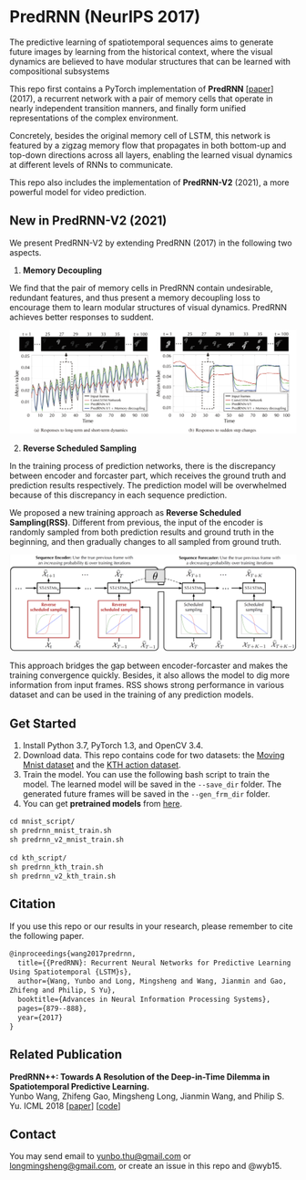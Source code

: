 # PredRNN (NeurIPS 2017)

The predictive learning of spatiotemporal sequences aims to generate future images by learning from the historical context, where the visual dynamics are believed to have modular structures that can be learned with compositional subsystems

This repo first contains a PyTorch implementation of **PredRNN** [[paper](https://papers.nips.cc/paper/6689-predrnn-recurrent-neural-networks-for-predictive-learning-using-spatiotemporal-lstms)] (2017), a recurrent network with a pair of memory cells that operate in nearly independent transition manners, and finally form unified representations of the complex environment. 

Concretely, besides the original memory cell of LSTM, this network is featured by a zigzag memory flow that propagates in both bottom-up and top-down directions across all layers, enabling the learned visual dynamics at different levels of RNNs to communicate.

This repo also includes the implementation of **PredRNN-V2** (2021), a more powerful model for video prediction. 

## New in PredRNN-V2 (2021)

We present PredRNN-V2 by extending PredRNN (2017) in the following two aspects.

1. **Memory Decoupling**

We find that the pair of memory cells in PredRNN contain undesirable, redundant features, and thus present a memory decoupling loss to encourage them to learn modular structures of visual dynamics. PredRNN achieves better responses to suddent.

![response](./pic/response.png)

2. **Reverse Scheduled Sampling**

In the training process of prediction networks, there is the discrepancy between encoder and forcaster part, which receives the ground truth and prediction results respectively. The prediction model will be overwhelmed because of this discrepancy in each sequence prediction.

We proposed a new training approach as **Reverse Scheduled Sampling(RSS)**. Different from previous, the input of the encoder is randomly sampled from both prediction results and ground truth in the beginning, and then gradually changes to all sampled from ground truth.

![rss](./pic/rss.png)

This approach bridges the gap between encoder-forcaster and makes the training convergence quickly. Besides, it also allows the model to dig more information from input frames. RSS shows strong performance in various dataset and can be used in the training of any prediction models.

## Get Started

1. Install Python 3.7, PyTorch 1.3, and OpenCV 3.4.  
2. Download data. This repo contains code for two datasets: the [Moving Mnist dataset](https://1drv.ms/f/s!AuK5cwCfU3__fGzXjcOlzTQw158) and the [KTH action dataset](http://www.nada.kth.se/cvap/actions/).  
3.  Train the model. You can use the following bash script to train the model. The learned model will be saved in the `--save_dir` folder. 
The generated future frames will be saved in the `--gen_frm_dir` folder.  
4. You can get **pretrained models** from [here](https://cloud.tsinghua.edu.cn/d/72241e0046a74f81bf29/).
```
cd mnist_script/
sh predrnn_mnist_train.sh
sh predrnn_v2_mnist_train.sh

cd kth_script/
sh predrnn_kth_train.sh
sh predrnn_v2_kth_train.sh
```

## Citation

If you use this repo or our results in your research, please remember to cite the following paper.
```
@inproceedings{wang2017predrnn,
  title={{PredRNN}: Recurrent Neural Networks for Predictive Learning Using Spatiotemporal {LSTM}s},
  author={Wang, Yunbo and Long, Mingsheng and Wang, Jianmin and Gao, Zhifeng and Philip, S Yu},
  booktitle={Advances in Neural Information Processing Systems},
  pages={879--888},
  year={2017}
}
```

## Related Publication
**PredRNN++: Towards A Resolution of the Deep-in-Time Dilemma in Spatiotemporal Predictive Learning.**  
Yunbo Wang, Zhifeng Gao, Mingsheng Long, Jianmin Wang, and Philip S. Yu. 
ICML 2018 [[paper](http://proceedings.mlr.press/v80/wang18b.html)] [[code](https://github.com/Yunbo426/predrnn-pp)]

## Contact
You may send email to yunbo.thu@gmail.com or longmingsheng@gmail.com, or create an issue in this repo and @wyb15. 

 
